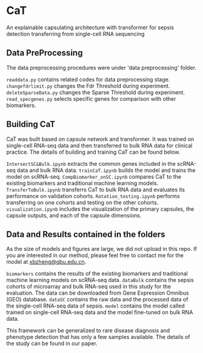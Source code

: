 # CaT
An explainable capsulating architecture with transformer for sepsis detection transferring from single-cell RNA sequencing

## Data PreProcessing 
The data preprocessing procedures were under 'data preprocessing' folder.

`readdata.py` contains related codes for data preprocessing stage.   
`changefdrlimit.py` changes the Fdr Threshold during experiment.   
`deleteSparseData.py` changes the Sparse Threshold during experiment.   
`read_specgenes.py` selects specific genes for comparison with other biomarkers.

## Building CaT
CaT was built based on capsule network and transformer. It was trained on single-cell RNA-seq data and then transferred to bulk RNA data for clinical practice. The details of building and training CaT can be found below.

`IntersectSC&Bulk.ipynb` extracts the common genes included in the scRNA-seq data and bulk RNA data.
`trainCaT.ipynb` builds the model and trains the model on scRNA-seq.
`CompBiomarker_onSC.ipynb` compares CaT to the existing biomarkers and traditional machine learning models.
`TransferToBulk.ipynb` transferrs CaT to bulk RNA data and evaluates its performance on validation cohorts.
`Rotation_testing.ipynb` performs transferring on one cohorts and testing on the other cohorts.
`visualization.ipynb` includes the visualization of the primary capsules, the capsule outputs, and each of the capsule dimensions.

## Data and Results contained in the folders
As the size of models and figures are large,  we did not upload in this repo. If you are interested in our method, please feel free to contact me for the model at xbzheng@gbu.edu.cn.

`biomarkers` contains the results of the existing biomarkers and traditional machine learning models on scRNA-seq data.
`dataBulk` contains the sepsis cohorts of microarray and bulk RNA-seq used in this study for the evaluation. The data can be downloaded from Gene Expression Omnibus (GEO) database.
`dataSC` contains the raw data and the processed data of the single-cell RNA-seq data of sepsis.
`model` contains the model called trained on single-cell RNA-seq data and the model fine-tuned on bulk RNA data.

This framework can be generalized to rare disease diagnosis and phenotype detection that has only a few samples available. The details of the study can be found in our paper.
